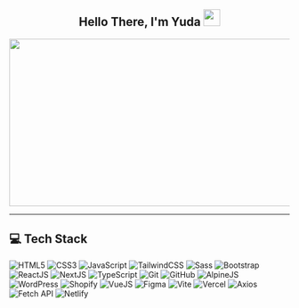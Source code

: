 <h2 align="center">
  Hello There, I'm Yuda 
  <img src="https://media.giphy.com/media/hvRJCLFzcasrR4ia7z/giphy.gif" width="30px"/>
</h2>

<div align="center">
  <img src="https://media3.giphy.com/media/v1.Y2lkPTc5MGI3NjExcDUxNWQ0end3NzF3ZmJ0dHc4dDY0N3kxbGFlcTFrNTljazdnbmxyNyZlcD12MV9pbnRlcm5hbF9naWZfYnlfaWQmY3Q9Zw/iIqmM5tTjmpOB9mpbn/giphy.gif" width="600" height="300"/>
</div>

---

## 💻 Tech Stack

![HTML5](https://img.shields.io/badge/html5-%23E34F26.svg?style=for-the-badge&logo=html5&logoColor=white) 
![CSS3](https://img.shields.io/badge/css3-%231572B6.svg?style=for-the-badge&logo=css3&logoColor=white) 
![JavaScript](https://img.shields.io/badge/javascript-%23323330.svg?style=for-the-badge&logo=javascript&logoColor=%23F7DF1E) 
![TailwindCSS](https://img.shields.io/badge/tailwindcss-%2306B6D4.svg?style=for-the-badge&logo=tailwindcss&logoColor=white) 
![Sass](https://img.shields.io/badge/sass-%23CC6699.svg?style=for-the-badge&logo=sass&logoColor=white) 
![Bootstrap](https://img.shields.io/badge/bootstrap-%23563D7C.svg?style=for-the-badge&logo=bootstrap&logoColor=white) 
![ReactJS](https://img.shields.io/badge/react-%2361DAFB.svg?style=for-the-badge&logo=react&logoColor=black) 
![NextJS](https://img.shields.io/badge/next.js-000000?style=for-the-badge&logo=next.js&logoColor=white) 
![TypeScript](https://img.shields.io/badge/typescript-%23007ACC.svg?style=for-the-badge&logo=typescript&logoColor=white) 
![Git](https://img.shields.io/badge/git-%23F05033.svg?style=for-the-badge&logo=git&logoColor=white) 
![GitHub](https://img.shields.io/badge/github-%23121011.svg?style=for-the-badge&logo=github&logoColor=white) 
![AlpineJS](https://img.shields.io/badge/alpine.js-8BC0D0?style=for-the-badge&logo=alpine.js&logoColor=white) 
![WordPress](https://img.shields.io/badge/wordpress-%233E73A0.svg?style=for-the-badge&logo=wordpress&logoColor=white) 
![Shopify](https://img.shields.io/badge/shopify-%207AB55C.svg?style=for-the-badge&logo=shopify&logoColor=white) 
![VueJS](https://img.shields.io/badge/vue.js-%2335495e.svg?style=for-the-badge&logo=vue.js&logoColor=%234FC08D)
![Figma](https://img.shields.io/badge/figma-%23F24E1E.svg?style=for-the-badge&logo=figma&logoColor=white) 
![Vite](https://img.shields.io/badge/vite-%23646CFF.svg?style=for-the-badge&logo=vite&logoColor=white)
![Vercel](https://img.shields.io/badge/vercel-%23000000.svg?style=for-the-badge&logo=vercel&logoColor=white)
![Axios](https://img.shields.io/badge/axios-%23000000.svg?style=for-the-badge&logo=axios&logoColor=white)
![Fetch API](https://img.shields.io/badge/fetch_api-%23000000.svg?style=for-the-badge&logo=internet-explorer&logoColor=white)
![Netlify](https://img.shields.io/badge/netlify-%23000000.svg?style=for-the-badge&logo=netlify&logoColor=#00C7B7)



